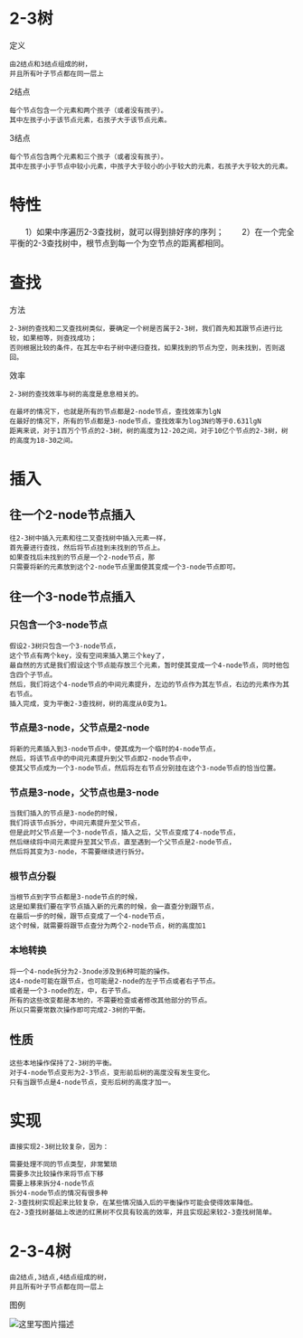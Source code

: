 

# 2-3树

定义

    由2结点和3结点组成的树，
    并且所有叶子节点都在同一层上

2结点

    每个节点包含一个元素和两个孩子（或者没有孩子）。
    其中左孩子小于该节点元素，右孩子大于该节点元素。 
3结点

    每个节点包含两个元素和三个孩子（或者没有孩子）。
    其中左孩子小于节点中较小元素，中孩子大于较小的小于较大的元素，右孩子大于较大的元素。 


# 特性

　　1）如果中序遍历2-3查找树，就可以得到排好序的序列；
　　2）在一个完全平衡的2-3查找树中，根节点到每一个为空节点的距离都相同。


# 查找

方法

    2-3树的查找和二叉查找树类似，要确定一个树是否属于2-3树，我们首先和其跟节点进行比较，如果相等，则查找成功；
    否则根据比较的条件，在其左中右子树中递归查找，如果找到的节点为空，则未找到，否则返回。

效率
  
    2-3树的查找效率与树的高度是息息相关的。
      
    在最坏的情况下，也就是所有的节点都是2-node节点，查找效率为lgN
    在最好的情况下，所有的节点都是3-node节点，查找效率为log3N约等于0.631lgN
    距离来说，对于1百万个节点的2-3树，树的高度为12-20之间，对于10亿个节点的2-3树，树的高度为18-30之间。


# 插入

## 往一个2-node节点插入

    往2-3树中插入元素和往二叉查找树中插入元素一样，
    首先要进行查找，然后将节点挂到未找到的节点上。
    如果查找后未找到的节点是一个2-node节点，那
    只需要将新的元素放到这个2-node节点里面使其变成一个3-node节点即可。

## 往一个3-node节点插入

### 只包含一个3-node节点

    假设2-3树只包含一个3-node节点，
    这个节点有两个key，没有空间来插入第三个key了，
    最自然的方式是我们假设这个节点能存放三个元素，暂时使其变成一个4-node节点，同时他包含四个子节点。
    然后，我们将这个4-node节点的中间元素提升，左边的节点作为其左节点，右边的元素作为其右节点。
    插入完成，变为平衡2-3查找树，树的高度从0变为1。

### 节点是3-node，父节点是2-node

    将新的元素插入到3-node节点中，使其成为一个临时的4-node节点，
    然后，将该节点中的中间元素提升到父节点即2-node节点中，
    使其父节点成为一个3-node节点，然后将左右节点分别挂在这个3-node节点的恰当位置。

### 节点是3-node，父节点也是3-node
    
    当我们插入的节点是3-node的时候，
    我们将该节点拆分，中间元素提升至父节点，
    但是此时父节点是一个3-node节点，插入之后，父节点变成了4-node节点，
    然后继续将中间元素提升至其父节点，直至遇到一个父节点是2-node节点，
    然后将其变为3-node，不需要继续进行拆分。

### 根节点分裂
    
    当根节点到字节点都是3-node节点的时候，
    这是如果我们要在字节点插入新的元素的时候，会一直查分到跟节点，
    在最后一步的时候，跟节点变成了一个4-node节点，
    这个时候，就需要将跟节点查分为两个2-node节点，树的高度加1

### 本地转换
    
    将一个4-node拆分为2-3node涉及到6种可能的操作。
    这4-node可能在跟节点，也可能是2-node的左子节点或者右子节点。
    或者是一个3-node的左，中，右子节点。
    所有的这些改变都是本地的，不需要检查或者修改其他部分的节点。
    所以只需要常数次操作即可完成2-3树的平衡。


## 性质


    这些本地操作保持了2-3树的平衡。
    对于4-node节点变形为2-3节点，变形前后树的高度没有发生变化。
    只有当跟节点是4-node节点，变形后树的高度才加一。


# 实现 

    
    直接实现2-3树比较复杂，因为：
    
    需要处理不同的节点类型，非常繁琐
    需要多次比较操作来将节点下移
    需要上移来拆分4-node节点
    拆分4-node节点的情况有很多种
    2-3查找树实现起来比较复杂，在某些情况插入后的平衡操作可能会使得效率降低。
    在2-3查找树基础上改进的红黑树不仅具有较高的效率，并且实现起来较2-3查找树简单。
    
    
# 2-3-4树

    由2结点,3结点,4结点组成的树，
    并且所有叶子节点都在同一层上
 
图例

![这里写图片描述](http://img.blog.csdn.net/20180309165445766?watermark/2/text/aHR0cDovL2Jsb2cuY3Nkbi5uZXQvcm9kX2pvaG4=/font/5a6L5L2T/fontsize/400/fill/I0JBQkFCMA==/dissolve/70)    
